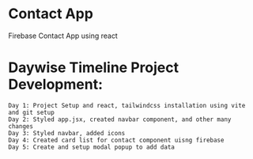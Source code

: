 # Contact App
Firebase Contact App using react

# Daywise Timeline Project Development:
    Day 1: Project Setup and react, tailwindcss installation using vite and git setup
    Day 2: Styled app.jsx, created navbar component, and other many changes
    Day 3: Styled navbar, added icons
    Day 4: Created card list for contact component uisng firebase
    Day 5: Create and setup modal popup to add data